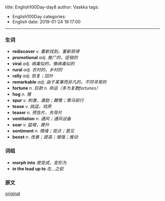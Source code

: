 title: English100Day-day8
author: Vaskka
tags:
  - English100Day
categories:
  - English
date: 2019-01-24 18:17:00
---
### 生词

+ **rediscover** *v. 重新找到，重新获得*
+ **promotional** *adj. 推广的，促销的*
+ **viral** *adj. 病毒似的，像病毒似的*
+ **rural** *adj. 农村的，乡村的*
+ **rally** *adj. 恢复；回升*
+ **remarkable** *adj. 由于某事而非凡的，不同寻常的*
+ **fortune** *n. 巨款 n. 命运（多为复数fortunes）*
+ **hog** *n. 猪*
+ **spur** *v. 刺激，激励；鞭策；策马前行*
+ **tease** *v. 挑逗，戏弄*
+ **teaser** *n. 预告片，先导片*
+ **ventilation** *n. 通风；通风设备*
+ **soar** *v. 猛增，骤升*
+ **sentiment** *n. 情绪；观点；意见*
+ **boost** *n. 改善；提高；增强；推动*

### 词组

+ **morph into** *使变成，变形为*
+ **in the lead up to** *在...之前*

### 原文

[original](https://www.bloomberg.com/news/articles/2019-01-18/from-gangster-to-viral-hit-peppa-pig-woos-china-and-shares-soar)